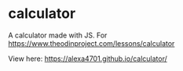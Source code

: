 # calculator
A calculator made with JS. For https://www.theodinproject.com/lessons/calculator

View here: https://alexa4701.github.io/calculator/
